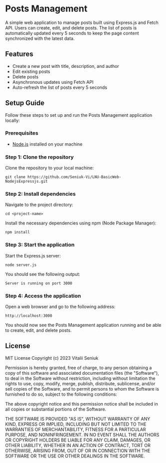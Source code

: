# Posts Management

A simple web application to manage posts built using Express.js and Fetch API. Users can create, edit, and delete posts. The list of posts is automatically updated every 5 seconds to keep the page content synchronized with the latest data.

## Features

- Create a new post with title, description, and author
- Edit existing posts
- Delete posts
- Asynchronous updates using Fetch API
- Auto-refresh the list of posts every 5 seconds

## Setup Guide

Follow these steps to set up and run the Posts Management application locally:

### Prerequisites

- [Node.js](https://nodejs.org/) installed on your machine

### Step 1: Clone the repository

Clone the repository to your local machine:

```shell
git clone https://github.com/Seniuk-Vi/LNU-BasicWeb-NodejsExpressjs.git
```

### Step 2: Install dependencies

Navigate to the project directory:

```shell
cd <project-name>
```

Install the necessary dependencies using npm (Node Package Manager):

```shell
npm install
```

### Step 3: Start the application

Start the Express.js server:

```shell
node server.js
```

You should see the following output:

```shell
Server is running on port 3000
```

### Step 4: Access the application

Open a web browser and go to the following address:

```
http://localhost:3000
```

You should now see the Posts Management application running and be able to create, edit, and delete posts.

## License

MIT License
Copyright (c) 2023 Vitalii Seniuk

Permission is hereby granted, free of charge, to any person obtaining a copy of this software and associated documentation files (the "Software"), to deal in the Software without restriction, including without limitation the rights to use, copy, modify, merge, publish, distribute, sublicense, and/or sell copies of the Software, and to permit persons to whom the Software is furnished to do so, subject to the following conditions:

The above copyright notice and this permission notice shall be included in all copies or substantial portions of the Software.

THE SOFTWARE IS PROVIDED "AS IS", WITHOUT WARRANTY OF ANY KIND, EXPRESS OR IMPLIED, INCLUDING BUT NOT LIMITED TO THE WARRANTIES OF MERCHANTABILITY, FITNESS FOR A PARTICULAR PURPOSE, AND NONINFRINGEMENT. IN NO EVENT SHALL THE AUTHORS OR COPYRIGHT HOLDERS BE LIABLE FOR ANY CLAIM, DAMAGES, OR OTHER LIABILITY, WHETHER IN AN ACTION OF CONTRACT, TORT OR OTHERWISE, ARISING FROM, OUT OF OR IN CONNECTION WITH THE SOFTWARE OR THE USE OR OTHER DEALINGS IN THE SOFTWARE.


